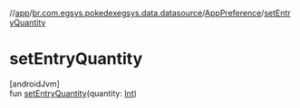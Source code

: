 //[app](../../../index.md)/[br.com.egsys.pokedexegsys.data.datasource](../index.md)/[AppPreference](index.md)/[setEntryQuantity](set-entry-quantity.md)

# setEntryQuantity

[androidJvm]\
fun [setEntryQuantity](set-entry-quantity.md)(quantity: [Int](https://kotlinlang.org/api/latest/jvm/stdlib/kotlin/-int/index.html))
